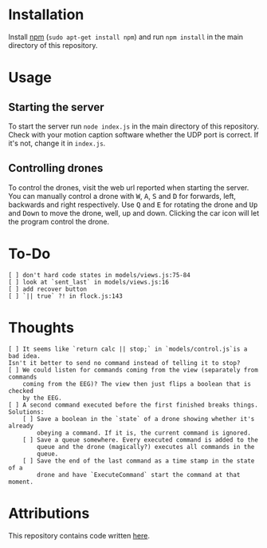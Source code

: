 Installation
============

Install [npm](https://www.npmjs.com/) (`sudo apt-get install npm`) and run
`npm install` in the main directory of this repository.


Usage
=====

Starting the server
-------------------

To start the server run `node index.js` in the main directory of this
repository. Check with your motion caption software whether the UDP port is
correct. If it's not, change it in `index.js`.

Controlling drones
------------------

To control the drones, visit the web url reported when starting the server. You
can manually control a drone with <kbd>W</kbd>, <kbd>A</kbd>, <kbd>S</kbd> and
<kbd>D</kbd> for forwards, left, backwards and right respectively. Use <kbd>Q</kbd>
and <kbd>E</kbd> for rotating the drone and <kbd>Up</kbd> and <kbd>Down</kbd>
to move the drone, well, up and down. Clicking the car icon will let the
program control the drone.


To-Do
=====
    [ ] don't hard code states in models/views.js:75-84
    [ ] look at `sent_last` in models/views.js:16
    [ ] add recover button
    [ ] `|| true` ?! in flock.js:143


Thoughts
========
    [ ] It seems like `return calc || stop;` in `models/control.js`is a bad idea.
    Isn't it better to send no command instead of telling it to stop?
    [ ] We could listen for commands coming from the view (separately from commands
        coming from the EEG)? The view then just flips a boolean that is checked
        by the EEG.
    [ ] A second command executed before the first finished breaks things. Solutions:
        [ ] Save a boolean in the `state` of a drone showing whether it's already
            obeying a command. If it is, the current command is ignored.
        [ ] Save a queue somewhere. Every executed command is added to the
            queue and the drone (magically?) executes all commands in the
            queue.
        [ ] Save the end of the last command as a time stamp in the state of a
            drone and have `ExecuteCommand` start the command at that moment.

Attributions
============

This repository contains code written [here](https://bitbucket.org/TimLeunissen/dn-droneshow).
